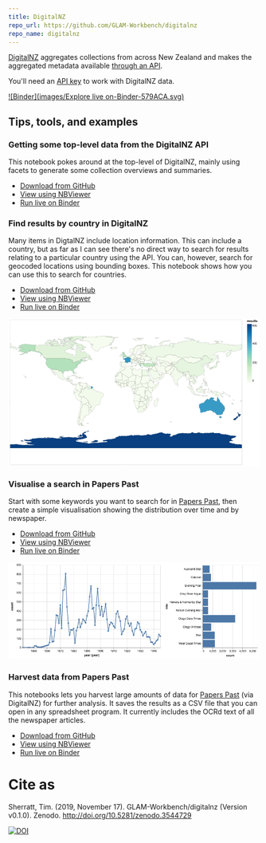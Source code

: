 ```yaml
---
title: DigitalNZ
repo_url: https://github.com/GLAM-Workbench/digitalnz
repo_name: digitalnz
---
```


[DigitalNZ](https://digitalnz.org/) aggregates collections from across New Zealand and makes the aggregated metadata available [through an API](https://digitalnz.org/developers).

You'll need an [API key](https://digitalnz.org/developers/getting-started) to work with DigitalNZ data.

[![Binder](images/Explore live on-Binder-579ACA.svg)](https://mybinder.org/v2/gh/GLAM-Workbench/digitalnz/master)

## Tips, tools, and examples

### Getting some top-level data from the DigitalNZ API  
This notebook pokes around at the top-level of DigitalNZ, mainly using facets to generate some collection overviews and summaries.

* [Download from GitHub](https://github.com/GLAM-Workbench/digitalnz/blob/master/Top-level-data-in-DigitalNZ.ipynb)
* [View using NBViewer](https://nbviewer.jupyter.org/github/GLAM-Workbench/digitalnz/blob/master/Top-level-data-in-DigitalNZ.ipynb)
* [Run live on Binder](https://mybinder.org/v2/gh/GLAM-Workbench/digitalnz/master?filepath=Top-level-data-in-DigitalNZ.ipynb)

### Find results by country in DigitalNZ
Many items in DigtalNZ include location information. This can include a country, but as far as I can see there's no direct way to search for results relating to a particular country using the API. You can, however, search for geocoded locations using bounding boxes. This notebook shows how you can use this to search for countries.

* [Download from GitHub](https://github.com/GLAM-Workbench/digitalnz/blob/master/Results-by-country-in-DigitalNZ.ipynb)
* [View using NBViewer](https://nbviewer.jupyter.org/github/GLAM-Workbench/digitalnz/blob/master/Results-by-country-in-DigitalNZ.ipynb)
* [Run live on Binder](https://mybinder.org/v2/gh/GLAM-Workbench/digitalnz/master?filepath=Results-by-country-in-DigitalNZ.ipynb)

![Map showing frequency of DigitalNZ locations](images/digitalnz_map.png)

### Visualise a search in Papers Past
Start with some keywords you want to search for in [Papers Past](https://paperspast.natlib.govt.nz/), then create a simple visualisation showing the distribution over time and by newspaper.  

* [Download from GitHub](https://github.com/GLAM-Workbench/digitalnz/blob/master/Visualise-a-search-in-PapersPast.ipynb)
* [View using NBViewer](https://nbviewer.jupyter.org/github/GLAM-Workbench/digitalnz/blob/master/Visualise-a-search-in-PapersPast.ipynb)
* [Run live on Binder](https://mybinder.org/v2/gh/GLAM-Workbench/digitalnz/master?filepath=Visualise-a-search-in-PapersPast.ipynb)

![Chart visualising Papers Past results](images/digitalnz.png)

### Harvest data from Papers Past  
This notebooks lets you harvest large amounts of data for [Papers Past](https://paperspast.natlib.govt.nz/) (via DigitalNZ) for further analysis. It saves the results as a CSV file that you can open in any spreadsheet program. It currently includes the OCRd text of all the newspaper articles.

* [Download from GitHub](https://github.com/GLAM-Workbench/digitalnz/blob/master/Harvest-data-from-PapersPast.ipynb)
* [View using NBViewer](https://nbviewer.jupyter.org/github/GLAM-Workbench/digitalnz/blob/master/Harvest-data-from-PapersPast.ipynb)
* [Run live on Binder](https://mybinder.org/v2/gh/GLAM-Workbench/digitalnz/master?filepath=Harvest-data-from-PapersPast.ipynb)


# Cite as

Sherratt, Tim. (2019, November 17). GLAM-Workbench/digitalnz (Version v0.1.0). Zenodo. <http://doi.org/10.5281/zenodo.3544729>

[![DOI](https://zenodo.org/badge/DOI/10.5281/zenodo.3544729.svg)](https://doi.org/10.5281/zenodo.3544729)
